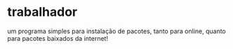 # trabalhador
um programa simples para instalação de pacotes, tanto para online, quanto para pacotes baixados da internet!
